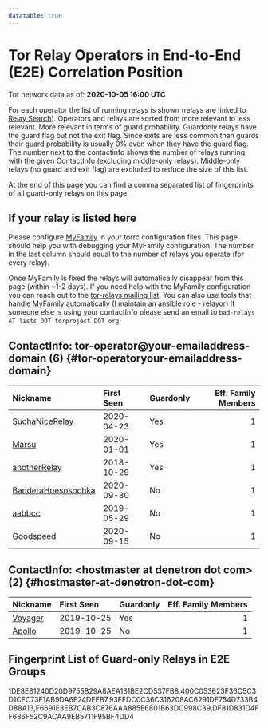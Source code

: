 ```yaml
---
datatable: true
---
```



# Tor Relay Operators in End-to-End (E2E) Correlation Position

Tor network data as of: **2020-10-05 16:00 UTC**

For each operator the list of running relays is shown (relays are linked to [Relay Search](https://metrics.torproject.org/rs.html)).
Operators and relays are sorted from more relevant to less relevant. More relevant in terms of guard probability.
Guardonly relays have the guard flag but not the exit flag.
Since exits are less common than guards their guard probability is usually 0% even when they have the guard flag.
The number next to the contactinfo shows the number of relays running with the given ContactInfo (excluding middle-only relays).
Middle-only relays (no guard and exit flag) are excluded to reduce the size of this list.

At the end of this page you can find a comma separated list of fingerprints of all guard-only relays on this page.

## If your relay is listed here
Please configure [MyFamily](https://www.torproject.org/docs/tor-manual.html.en#MyFamily) in your torrc configuration files.
This page should help you with debugging your MyFamily configuration. The number in the last column should equal to the number of
relays you operate (for every relay).

Once MyFamily is fixed the relays will automatically disappear from this page (within ~1-2 days).
If you need help with the MyFamily configuration you can reach out to the
[tor-relays mailing list](https://lists.torproject.org/cgi-bin/mailman/listinfo/tor-relays).
You can also use tools that handle MyFamily automatically (I maintain an ansible role - 
[relayor](https://medium.com/@nusenu/deploying-tor-relays-with-ansible-6612593fa34d))
If someone else is using your contactInfo please send an email to ```bad-relays AT lists DOT torproject DOT org```.


## ContactInfo: tor-operator@your-emailaddress-domain (6) {#tor-operatoryour-emailaddress-domain}

| Nickname                                                                                                      | First Seen   | Guardonly   |   Eff. Family Members |
|:--------------------------------------------------------------------------------------------------------------|:-------------|:------------|----------------------:|
| [SuchaNiceRelay](https://metrics.torproject.org/rs.html#details/93FFDC0C36C316208AC6291DE754D733B4D88A13)     | 2020-04-23   | Yes         |                     1 |
| [Marsu](https://metrics.torproject.org/rs.html#details/1DE8E81240D20D9755B29A8AEA131BE2CD537FB8)              | 2020-01-01   | Yes         |                     1 |
| [anotherRelay](https://metrics.torproject.org/rs.html#details/F6691E3EB7CAB3C876AAA885E6801B63DC998C39)       | 2018-10-29   | Yes         |                     1 |
| [BanderaHuesosochka](https://metrics.torproject.org/rs.html#details/304B186CC793A0BA6E63C2D360C99D500DBDB9E4) | 2020-09-30   | No          |                     1 |
| [aabbcc](https://metrics.torproject.org/rs.html#details/E7C1FAFB7525149A0E911512F511D942BA5EEAAF)             | 2019-05-29   | No          |                     1 |
| [Goodspeed](https://metrics.torproject.org/rs.html#details/F311EFECFF1EA0E05D0B7F35CCF056AB5142B5BE)          | 2020-09-15   | No          |                     1 |

## ContactInfo: &lt;hostmaster at denetron dot com&gt; (2) {#hostmaster-at-denetron-dot-com}

| Nickname                                                                                           | First Seen   | Guardonly   |   Eff. Family Members |
|:---------------------------------------------------------------------------------------------------|:-------------|:------------|----------------------:|
| [Voyager](https://metrics.torproject.org/rs.html#details/DF81D831D4FF686F52C9ACAA9EB5711F95BF4DD4) | 2019-10-25   | Yes         |                     1 |
| [Apollo](https://metrics.torproject.org/rs.html#details/71840F45C2478347B872321066F9805D1A1B79FD)  | 2019-10-25   | No          |                     1 |


## Fingerprint List of Guard-only Relays in E2E Groups

1DE8E81240D20D9755B29A8AEA131BE2CD537FB8,400C053623F36C5C3D1CFC73F1AB9DA6E24DEEB7,93FFDC0C36C316208AC6291DE754D733B4D88A13,F6691E3EB7CAB3C876AAA885E6801B63DC998C39,DF81D831D4FF686F52C9ACAA9EB5711F95BF4DD4